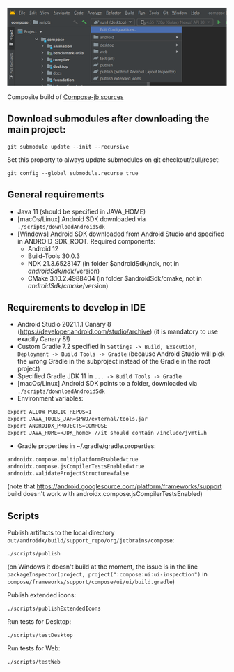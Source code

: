 ![Project in Android Studio](screenshots/studio.png)

Composite build of [Compose-jb sources](https://github.com/JetBrains/androidx)

## Download submodules after downloading the main project:
```
git submodule update --init --recursive
```
Set this property to always update submodules on git checkout/pull/reset:
```
git config --global submodule.recurse true
```

## General requirements
- Java 11 (should be specified in JAVA_HOME)
- [macOs/Linux] Android SDK downloaded via `./scripts/downloadAndroidSdk`
- [Windows] Android SDK downloaded from Android Studio and specified in ANDROID_SDK_ROOT. Required components:
  - Android 12
  - Build-Tools 30.0.3
  - NDK 21.3.6528147 (in folder $androidSdk/ndk, not in $androidSdk/ndk/$version)
  - CMake 3.10.2.4988404 (in folder $androidSdk/cmake, not in $androidSdk/cmake/$version)

## Requirements to develop in IDE
- Android Studio 2021.1.1 Canary 8 (https://developer.android.com/studio/archive) (it is mandatory to use exactly Canary 8!)
- Custom Gradle 7.2 specified in `Settings -> Build, Execution, Deployment -> Build Tools -> Gradle` (because Android Studio will pick the wrong Gradle in the subproject instead of the Gradle in the root project)
- Specified Gradle JDK 11 in `... -> Build Tools -> Gradle`
- [macOs/Linux] Android SDK points to a folder, downloaded via `./scripts/downloadAndroidSdk`
- Environment variables:
```
export ALLOW_PUBLIC_REPOS=1
export JAVA_TOOLS_JAR=$PWD/external/tools.jar
export ANDROIDX_PROJECTS=COMPOSE
export JAVA_HOME=<JDK_home> //it should contain /include/jvmti.h
```
- Gradle properties in ~/.gradle/gradle.properties:
```
androidx.compose.multiplatformEnabled=true
androidx.compose.jsCompilerTestsEnabled=true
androidx.validateProjectStructure=false
```
(note that https://android.googlesource.com/platform/frameworks/support build doesn't work with androidx.compose.jsCompilerTestsEnabled)

## Scripts
Publish artifacts to the local directory `out/androidx/build/support_repo/org/jetbrains/compose`:
```
./scripts/publish
```
(on Windows it doesn't build at the moment, the issue is in the line `packageInspector(project, project(":compose:ui:ui-inspection")` in `compose/frameworks/support/compose/ui/ui/build.gradle`)

Publish extended icons:
```
./scripts/publishExtendedIcons
```

Run tests for Desktop:
```
./scripts/testDesktop
```

Run tests for Web:
```
./scripts/testWeb
```
